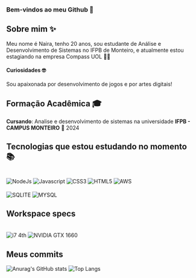 ### Bem-vindos ao meu Github 🫡
## Sobre mim ✨
Meu nome é Naira, tenho 20 anos, sou estudante de Análise e Desenvolvimento de Sistemas no IFPB de Monteiro, e atualmente estou estagiando na empresa Compass UOL 🧡🚀

#### Curiosidades 🤓

Sou apaixonada por desenvolvimento de jogos e por artes digitais!

## Formação Acadêmica 🎓
**Cursando**: Analise e desenvolvimento de sistemas na universidade **IFPB - CAMPUS MONTEIRO** 📖 2024


## Tecnologias que estou estudando no momento 📚
<div style="display: inline_block"><br/>
    <img align="center" alt="NodeJs" src="https://img.shields.io/badge/Node.js-43853D?style=for-the-badge&logo=node.js&logoColor=white" />
    <img align="center" alt="Javascript" src="https://img.shields.io/badge/JavaScript-323330?style=for-the-badge&logo=javascript&logoColor=F7DF1E" />
    <img align="center" alt="CSS3" src="https://img.shields.io/badge/CSS3-1572B6?style=for-the-badge&logo=css3&logoColor=white" />
    <img align="center" alt="HTML5" src="https://img.shields.io/badge/HTML5-E34F26?style=for-the-badge&logo=html5&logoColor=white" />
    <img align="center" alt="AWS" src="https://img.shields.io/badge/Amazon_AWS-232F3E?style=for-the-badge&logo=amazon-aws&logoColor=white" />
    <br>
    <br>
    <img align="center" alt="SQLITE" src="https://img.shields.io/badge/MySQL-005C84?style=for-the-badge&logo=mysql&logoColor=white" />
    <img align="center" alt="MYSQL" src="https://img.shields.io/badge/Python-3776AB?style=for-the-badge&logo=python&logoColor=white" />
</div>

## Workspace specs

<div style="display: inline_block"><br/>
    <img align="center" alt="i7 4th" src="https://img.shields.io/badge/Intel-Core_i7_4th-0071C5?style=for-the-badge&logo=intel&logoColor=white" />
    <img align="center" alt="NVIDIA GTX 1660" src="https://img.shields.io/badge/NVIDIA-GTX 1660S-76B900?style=for-the-badge&logo=nvidia&logoColor=white" />
</div>

## Meus commits
![Anurag's GitHub stats](https://github-readme-stats.vercel.app/api?username=NairaMiriam02&show_icons=true&theme=dracula)
![Top Langs](https://github-readme-stats.vercel.app/api/top-langs/?username=NairaMiriam02&layout=compact&theme=dracula)
